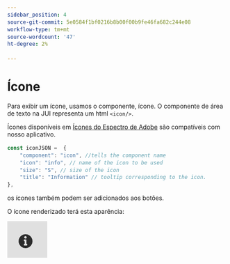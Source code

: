```yaml
---
sidebar_position: 4
source-git-commit: 5e0584f1bf0216b8b00f00b9fe46fa682c244e08
workflow-type: tm+mt
source-wordcount: '47'
ht-degree: 2%

---
```



# Ícone

Para exibir um ícone, usamos o componente, ícone.
O componente de área de texto na JUI representa um html `<icon/>`.

Ícones disponíveis em [Ícones do Espectro de Adobe](https://spectrum.adobe.com/page/icons/) são compatíveis com nosso aplicativo.

```js title="icon.js"
const iconJSON =  {
    "component": "icon", //tells the component name
    "icon": "info", // name of the icon to be used
    "size": "S", // size of the icon
    "title": "Information" // tooltip corresponding to the icon.
},
```

os ícones também podem ser adicionados aos botões.

O ícone renderizado terá esta aparência:

![ícone](./imgs/info_icon.png "Ícone")
